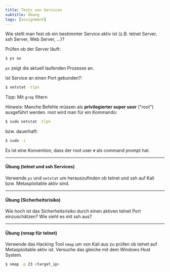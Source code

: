 ```yaml
---
title: Tests von Services
subtitle: Übung
tags: [assignment]
---
```


Wie stellt man fest ob ein bestimmter Service aktiv ist (z.B. telnet Server, ssh Server, Web Server, ...)?

Prüfen ob der Server läuft:

```bash
$ ps ax
```

`ps` zeigt die aktuell laufenden Prozesse an.

Ist Service an einen Port gebunden?:

```bash
$ netstat -tlpn
```

Tipp: Mit `grep` filtern

Hinweis: Manche Befehle müssen als **privilegierter super user** ("root") ausgeführt werden. root wird man für ein Kommando:

```sh
$ sudo netstat -tlpn
```

bzw. dauerhaft:

```sh
$ sudo -i
```

Es ist eine Konvention, dass der root user `#` als command prompt hat.



---

#### Übung (telnet und ssh Services)

Verwende `ps` und `netstat` um herauszufinden ob telnet und ssh auf Kali bzw. Metasploitable aktiv sind.



---

#### Übung (Sicherheitsrisiko)

Wie hoch ist das Sicherheitsrisiko durch einen aktiven telnet Port einzuschätzen? Wie sieht es mit ssh aus?



---

#### Übung (nmap für telnet)

Verwende das Hacking Tool `nmap` um von Kali aus zu prüfen ob telnet auf Metasploitable aktiv ist. Versuche das gleiche mit dem Windows Host System.

```sh
$ nmap -p 23 <target_ip>
```




